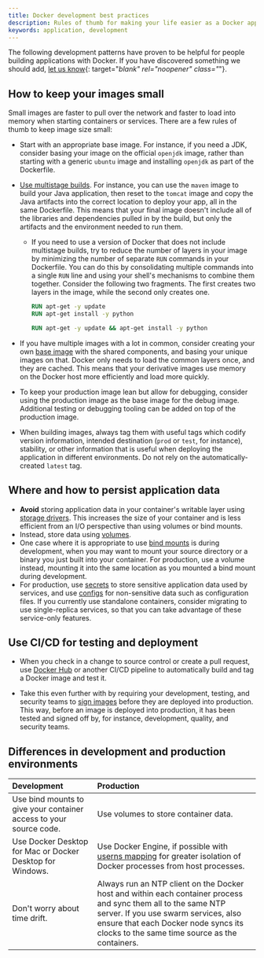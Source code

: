 ```yaml
---
title: Docker development best practices
description: Rules of thumb for making your life easier as a Docker application developer
keywords: application, development
---
```


The following development patterns have proven to be helpful for people
building applications with Docker. If you have discovered something we should
add,
[let us know](https://github.com/docker/docker.github.io/issues/new){: target="_blank" rel="noopener" class="_"}.

## How to keep your images small

Small images are faster to pull over the network and faster to load into
memory when starting containers or services. There are a few rules of thumb to
keep image size small:

- Start with an appropriate base image. For instance, if you need a JDK,
  consider basing your image on the official `openjdk` image, rather than
  starting with a generic `ubuntu` image and installing `openjdk` as part of the
  Dockerfile.

- [Use multistage builds](develop-images/multistage-build.md). For
  instance, you can use the `maven` image to build your Java application, then
  reset to the `tomcat` image and copy the Java artifacts into the correct
  location to deploy your app, all in the same Dockerfile. This means that your
  final image doesn't include all of the libraries and dependencies pulled in by
  the build, but only the artifacts and the environment needed to run them.

  - If you need to use a version of Docker that does not include multistage
    builds, try to reduce the number of layers in your image by minimizing the
    number of separate `RUN` commands in your Dockerfile. You can do this by
    consolidating multiple commands into a single `RUN` line and using your
    shell's mechanisms to combine them together. Consider the following two
    fragments. The first creates two layers in the image, while the second
    only creates one.

    ```dockerfile
    RUN apt-get -y update
    RUN apt-get install -y python
    ```

    ```dockerfile
    RUN apt-get -y update && apt-get install -y python
    ```

- If you have multiple images with a lot in common, consider creating your own
  [base image](develop-images/baseimages.md) with the shared
  components, and basing your unique images on that. Docker only needs to load
  the common layers once, and they are cached. This means that your
  derivative images use memory on the Docker host more efficiently and load more
  quickly.

- To keep your production image lean but allow for debugging, consider using the
  production image as the base image for the debug image. Additional testing or
  debugging tooling can be added on top of the production image.

- When building images, always tag them with useful tags which codify version
  information, intended destination (`prod` or `test`, for instance), stability,
  or other information that is useful when deploying the application in
  different environments. Do not rely on the automatically-created `latest` tag.

## Where and how to persist application data

- **Avoid** storing application data in your container's writable layer using
  [storage drivers](../storage/storagedriver/select-storage-driver.md). This increases the
  size of your container and is less efficient from an I/O perspective than
  using volumes or bind mounts.
- Instead, store data using [volumes](../storage/volumes.md).
- One case where it is appropriate to use
  [bind mounts](../storage/bind-mounts.md) is during development,
  when you may want to mount your source directory or a binary you just built
  into your container. For production, use a volume instead, mounting it into
  the same location as you mounted a bind mount during development.
- For production, use [secrets](../engine/swarm/secrets.md) to store sensitive
  application data used by services, and use [configs](../engine/swarm/configs.md)
  for non-sensitive data such as configuration files. If you currently use
  standalone containers, consider migrating to use single-replica services, so
  that you can take advantage of these service-only features.


## Use CI/CD for testing and deployment

- When you check in a change to source control or create a pull request, use
  [Docker Hub](../docker-hub/builds/index.md) or
  another CI/CD pipeline to automatically build and tag a Docker image and test
  it.

- Take this even further with by requiring  your development, testing, and
  security teams to [sign images](../engine/reference/commandline/trust.md)
  before they are deployed into production. This way, before an image is
  deployed into production, it has been tested and signed off by, for instance,
  development, quality, and security teams.

## Differences in development and production environments

| Development                                                         | Production                                                                                                                                                                                                                                       |
|:--------------------------------------------------------------------|:-------------------------------------------------------------------------------------------------------------------------------------------------------------------------------------------------------------------------------------------------|
| Use bind mounts to give your container access to your source code.  | Use volumes to store container data.                                                                                                                                                                                                             |
| Use Docker Desktop for Mac or Docker Desktop for Windows.           | Use Docker Engine, if possible with [userns mapping](../engine/security/userns-remap.md) for greater isolation of Docker processes from host processes.                                                                                          |
| Don't worry about time drift.                                       | Always run an NTP client on the Docker host and within each container process and sync them all to the same NTP server. If you use swarm services, also ensure that each Docker node syncs its clocks to the same time source as the containers. |
